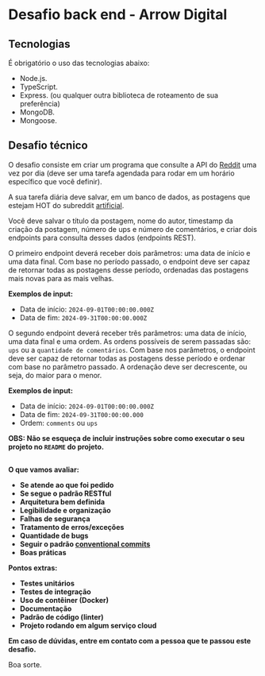 # Desafio back end - Arrow Digital

## Tecnologias

É obrigatório o uso das tecnologias abaixo:

-   Node.js.
- TypeScript.
-   Express. (ou qualquer outra biblioteca de roteamento de sua preferência)
-   MongoDB.
-   Mongoose.

## Desafio técnico

O desafio consiste em criar um programa que consulte a API do [Reddit](https://www.reddit.com/dev/api/) uma vez por dia (deve ser uma tarefa agendada para rodar em um horário específico que você definir).

A sua tarefa diária deve salvar, em um banco de dados, as postagens que estejam HOT do subreddit [artificial](https://api.reddit.com/r/artificial/hot).

Você deve salvar o título da postagem, nome do autor, timestamp da criação da postagem, número de ups e número de comentários, e criar dois endpoints para consulta desses dados (endpoints REST).

O primeiro endpoint deverá receber dois parâmetros: uma data de início e uma data final. Com base no período passado, o endpoint deve ser capaz de retornar todas as postagens desse período, ordenadas das postagens mais novas para as mais velhas.

**Exemplos de input:** 
- Data de início: `2024-09-01T00:00:00.000Z`
- Data de fim: `2024-09-31T00:00:00.000Z`

O segundo endpoint deverá receber três parâmetros: uma data de início, uma data final e uma ordem. As ordens possíveis de serem passadas são: `ups` ou a `quantidade de comentários`. Com base nos parâmetros, o endpoint deve ser capaz de retornar todas as postagens desse período e ordenar com base no parâmetro passado. A ordenação deve ser decrescente, ou seja, do maior para o menor.

**Exemplos de input:** 
- Data de início: `2024-09-01T00:00:00.000Z`
- Data de fim: `2024-09-31T00:00:00.000`
- Ordem: `comments` ou `ups`

**OBS: Não se esqueça de incluir instruções sobre como executar o seu projeto no `README` do projeto.**

##

**O que vamos avaliar:**

-   **Se atende ao que foi pedido**
-   **Se segue o padrão RESTful**
-   **Arquitetura bem definida**
-   **Legibilidade e organização**
-   **Falhas de segurança**
-   **Tratamento de erros/exceções**
-   **Quantidade de bugs**
- **Seguir o padrão [conventional commits](https://www.conventionalcommits.org/pt-br/v1.0.0/)**
- **Boas práticas**

**Pontos extras:**

-   **Testes unitários**
-   **Testes de integração**
-   **Uso de contêiner (Docker)**
-   **Documentação**
-   **Padrão de código (linter)**
- **Projeto rodando em algum serviço cloud**


**Em caso de dúvidas, entre em contato com a pessoa que te passou este desafio.**

Boa sorte.
